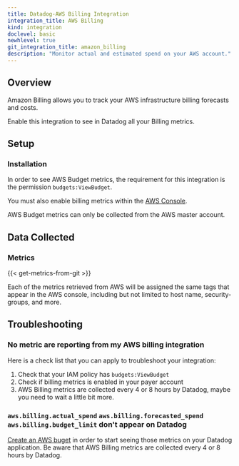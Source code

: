 ```yaml
---
title: Datadog-AWS Billing Integration
integration_title: AWS Billing
kind: integration
doclevel: basic
newhlevel: true
git_integration_title: amazon_billing
description: "Monitor actual and estimated spend on your AWS account."
---
```


## Overview

Amazon Billing allows you to track your AWS infrastructure billing forecasts and costs.

Enable this integration to see in Datadog all your Billing metrics.

## Setup
### Installation

In order to see AWS Budget metrics, the requirement for this integration is the permission `budgets:ViewBudget`.

You must also enable billing metrics within the [AWS Console](http://docs.aws.amazon.com/AmazonCloudWatch/latest/monitoring/monitor_estimated_charges_with_cloudwatch.html#turning_on_billing_metrics).

<div class="alert alert-info">
AWS Budget metrics can only be collected from the AWS master account.
</div> 

## Data Collected
### Metrics

{{< get-metrics-from-git >}}

Each of the metrics retrieved from AWS will be assigned the same tags that appear in the AWS console, including but not limited to host name, security-groups, and more.

## Troubleshooting

### No metric are reporting from my AWS billing integration
Here is a check list that you can apply to troubleshoot your integration:

1. Check that your IAM policy has `budgets:ViewBudget`
2. Check if billing metrics is enabled in your payer account
3. AWS Billing metrics are collected every 4 or 8 hours by Datadog, maybe you need to wait a little bit more.

### `aws.billing.actual_spend` `aws.billing.forecasted_spend` `aws.billing.budget_limit` don't appear on Datadog 

[Create an AWS buget](https://console.aws.amazon.com/billing/home?#/createbudget) in order to start seeing those metrics on your Datadog application. 
Be aware that AWS Billing metrics are collected every 4 or 8 hours by Datadog.